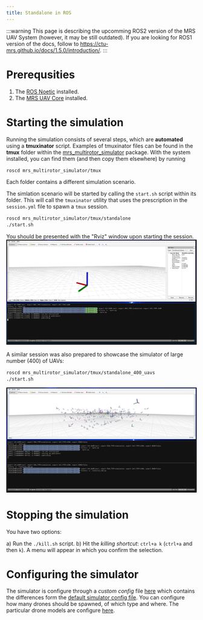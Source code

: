 ```yaml
---
title: Standalone in ROS
---
```


:::warning
This page is describing the upcomming ROS2 version of the MRS UAV System (however, it may be still outdated). If you are looking for ROS1 version of the docs, follow to https://ctu-mrs.github.io/docs/1.5.0/introduction/.
:::

# Prerequsities

1. The [ROS Noetic](http://wiki.ros.org/noetic/Installation/Ubuntu) installed.
2. The [MRS UAV Core](http://github.com/ctu-mrs/mrs_uav_core) installed.

# Starting the simulation

Running the simulation consists of several steps, which are **automated** using a **tmuxinator** script.
Examples of tmuxinator files can be found in the **tmux** folder within the [mrs_multirotor_simulator](https://github.com/ctu-mrs/mrs_multirotor_simulator) package.
With the system installed, you can find them (and then copy them elsewhere) by running
```bash
roscd mrs_multirotor_simulator/tmux
```
Each folder contains a different simulation scenario.

The simlation scenario will be started by calling the `start.sh` script within its folder.
This will call the `tmuxinator` utility that uses the prescription in the `session.yml` file to spawn a `tmux` session.
```bash
roscd mrs_multirotor_simulator/tmux/standalone
./start.sh
```

You should be presented with the "Rviz" window upon starting the session.
![](fig/mrs_standalone_windows.png)

A similar session was also prepared to showcase the simulator of large number (400) of UAVs:

```bash
roscd mrs_multirotor_simulator/tmux/standalone_400_uavs
./start.sh
```

![](fig/mrs_standalone_400_windows.png)

# Stopping the simulation

You have two options:

a) Run the `./kill.sh` script.
b) Hit the _killing shortcut_: `ctrl+a k` (`ctrl+a` and then `k`). A menu will appear in which you confirm the selection.

# Configuring the simulator

The simulator is configure through a _custom config_ file [here](https://github.com/ctu-mrs/mrs_multirotor_simulator/blob/master/tmux/mrs_one_drone/config/simulator.yaml) which contains the differences form the [default simulator config file](https://github.com/ctu-mrs/mrs_multirotor_simulator/blob/master/config/multirotor_simulator.yaml).
You can configure how many drones should be spawned, of which type and where.
The particular drone models are configure [here](https://github.com/ctu-mrs/mrs_multirotor_simulator/tree/master/config/uavs).
